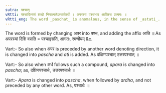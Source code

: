 ```yaml
---
sutra: पश्चात्
vRtti: पश्चादित्ययं शब्दो निपात्यतेऽस्तातेरर्थे । अपरस्य पश्चभाव आतिश्च प्रत्ययः ॥
vRtti_eng: The word _paschat_ is anomalous, in the sense of _astati_.
---
```

The word is formed by changing अपर into पश्च, and adding the affix आति ॥ As अपरस्यां दिशि वसति = पश्चाद्वसति, आगतः, रमणीयम् &c.

Vart:- So also when अपर is preceded by another word denoting direction, it is changed into _pascha_ and _ati_ is added. As दक्षिणपश्चात् उत्तरपश्चात् ॥

Vart:- So also when अर्ध follows such a compound, _apara_ is changed into _pascha_; as, दक्षिणपश्चार्धः, उत्तरपश्चार्धः ॥

Vart:- _Apara_ is changed into _pascha_, when followed by _ardha_, and not preceded by any other word. As, पश्चार्धः ॥
